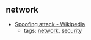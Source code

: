network 
---
* [Spoofing attack - Wikipedia](https://en.wikipedia.org/wiki/Spoofing_attack)
    * tags: [network](../tags/network.md), [security](../tags/security.md)
